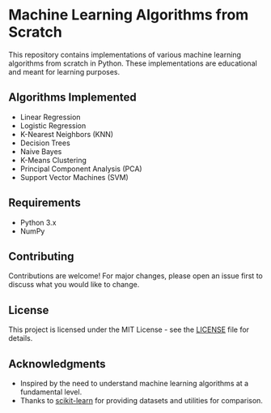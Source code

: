 # Machine Learning Algorithms from Scratch

This repository contains implementations of various machine learning algorithms from scratch in Python. These implementations are educational and meant for learning purposes.

## Algorithms Implemented

- Linear Regression
- Logistic Regression
- K-Nearest Neighbors (KNN)
- Decision Trees
- Naive Bayes
- K-Means Clustering
- Principal Component Analysis (PCA)
- Support Vector Machines (SVM)

## Requirements

- Python 3.x
- NumPy

## Contributing

Contributions are welcome! For major changes, please open an issue first to discuss what you would like to change.

## License

This project is licensed under the MIT License - see the [LICENSE](LICENSE) file for details.

## Acknowledgments

- Inspired by the need to understand machine learning algorithms at a fundamental level.
- Thanks to [scikit-learn](https://scikit-learn.org/) for providing datasets and utilities for comparison.

